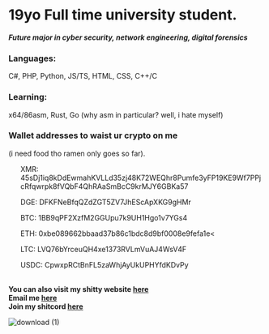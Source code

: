 <div>
   <h1><b>19yo Full time university student.</b></h1>
   <b><i>Future major in cyber security, network engineering, digital forensics</i></b><br>
   <h3>Languages:</h3>
   <p>C#, PHP, Python, JS/TS, HTML, CSS, C++/C</p>
   <h3>Learning:</h3>
   <p>x64/86asm, Rust, Go (why asm in particular? well, i hate myself)</p>
   <div>
      <h3>Wallet addresses to waist ur crypto on me</h3>
      <p>(i need food tho ramen only goes so far).</p>
      <ul>XMR: 45sDj1iq8kDdEwmahKVLLd35zj48K72WEQhr8Pumfe3yFP19KE9Wf7PPjcRfqwrpk8fVQbF4QhRAaSmBcC9krMJY6GBKa57</ul>
      <ul>DGE: DFKFNeBfqQZdZGT5ZV7JhEScApXKG9gHMr</ul>
      <ul>BTC: 1BB9qPF2XzfM2GGUpu7k9UH1Hgo1v7YGs4</ul>
      <ul>ETH: 0xbe089662bbaad37b86c1bdc8d9bf0008e9fefa1e<</ul>
      <ul>LTC: LVQ76bYrceuQH4xe1373RVLmVuAJ4WsV4F</ul>
      <ul>USDC: CpwxpRCtBnFL5zaWhjAyUkUPHYfdKDvPy</ul>
   </div>
   <br>
   <b>You can also visit my shitty website <a href="https://abby0666.xyz">here</a><br>
       Email me <a href="mailto:0xffff0004@proton.me">here</a><br>
       Join my shitcord <a href="https://discord.gg/6ub8PmgK">here</a>
   </b>
   <!--ill fix this later. (never)--->
</div>

![download (1)](https://github.com/https433/https433/assets/101961638/3fcd4a61-c996-4ae2-8f9f-4cebde22021b)
